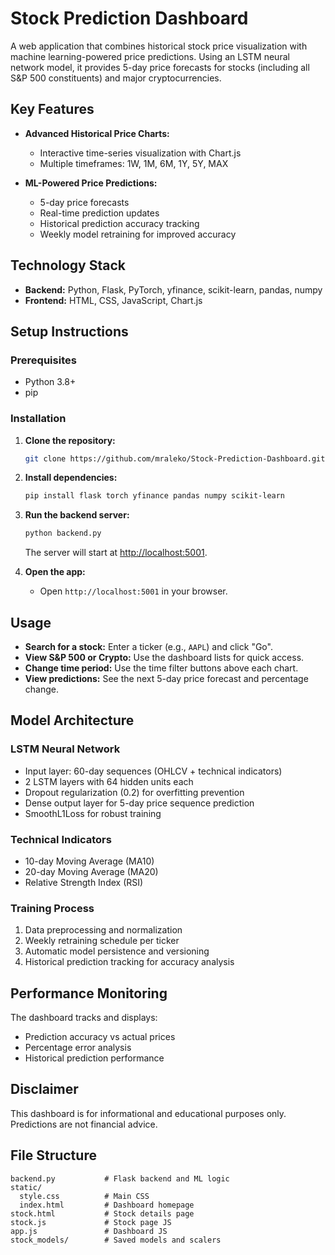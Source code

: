 # Stock Prediction Dashboard

A web application that combines historical stock price visualization with machine learning-powered price predictions. Using an LSTM neural network model, it provides 5-day price forecasts for stocks (including all S&P 500 constituents) and major cryptocurrencies.

## Key Features

- **Advanced Historical Price Charts:** 
  - Interactive time-series visualization with Chart.js
  - Multiple timeframes: 1W, 1M, 6M, 1Y, 5Y, MAX

- **ML-Powered Price Predictions:**
  - 5-day price forecasts
  - Real-time prediction updates
  - Historical prediction accuracy tracking
  - Weekly model retraining for improved accuracy

## Technology Stack

- **Backend:** Python, Flask, PyTorch, yfinance, scikit-learn, pandas, numpy
- **Frontend:** HTML, CSS, JavaScript, Chart.js

## Setup Instructions

### Prerequisites

- Python 3.8+
- pip

### Installation

1. **Clone the repository:**
    ```bash
    git clone https://github.com/mraleko/Stock-Prediction-Dashboard.git
    ```

2. **Install dependencies:**
    ```bash
    pip install flask torch yfinance pandas numpy scikit-learn
    ```

3. **Run the backend server:**
    ```bash
    python backend.py
    ```
    The server will start at [http://localhost:5001](http://localhost:5001).

4. **Open the app:**
    - Open `http://localhost:5001` in your browser.

## Usage

- **Search for a stock:** Enter a ticker (e.g., `AAPL`) and click "Go".
- **View S&P 500 or Crypto:** Use the dashboard lists for quick access.
- **Change time period:** Use the time filter buttons above each chart.
- **View predictions:** See the next 5-day price forecast and percentage change.

## Model Architecture

### LSTM Neural Network
- Input layer: 60-day sequences (OHLCV + technical indicators)
- 2 LSTM layers with 64 hidden units each
- Dropout regularization (0.2) for overfitting prevention
- Dense output layer for 5-day price sequence prediction
- SmoothL1Loss for robust training

### Technical Indicators
- 10-day Moving Average (MA10)
- 20-day Moving Average (MA20)
- Relative Strength Index (RSI)

### Training Process
1. Data preprocessing and normalization
2. Weekly retraining schedule per ticker
3. Automatic model persistence and versioning
4. Historical prediction tracking for accuracy analysis

## Performance Monitoring

The dashboard tracks and displays:
- Prediction accuracy vs actual prices
- Percentage error analysis
- Historical prediction performance

## Disclaimer

This dashboard is for informational and educational purposes only. Predictions are not financial advice.

## File Structure

```
backend.py           # Flask backend and ML logic
static/
  style.css          # Main CSS
  index.html         # Dashboard homepage
stock.html           # Stock details page
stock.js             # Stock page JS
app.js               # Dashboard JS
stock_models/        # Saved models and scalers
```